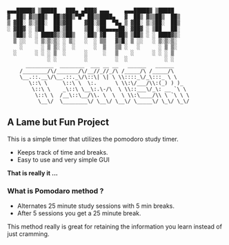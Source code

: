 ```commandline
▄▄▄█████▓ ▒█████   ███▄ ▄███▓ ▄▄▄     ▄▄▄█████▓ ▒█████  
▓  ██▒ ▓▒▒██▒  ██▒▓██▒▀█▀ ██▒▒████▄   ▓  ██▒ ▓▒▒██▒  ██▒
▒ ▓██░ ▒░▒██░  ██▒▓██    ▓██░▒██  ▀█▄ ▒ ▓██░ ▒░▒██░  ██▒
░ ▓██▓ ░ ▒██   ██░▒██    ▒██ ░██▄▄▄▄██░ ▓██▓ ░ ▒██   ██░
  ▒██▒ ░ ░ ████▓▒░▒██▒   ░██▒ ▓█   ▓██▒ ▒██▒ ░ ░ ████▓▒░
  ▒ ░░   ░ ▒░▒░▒░ ░ ▒░   ░  ░ ▒▒   ▓▒█░ ▒ ░░   ░ ▒░▒░▒░ 
    ░      ░ ▒ ▒░ ░  ░      ░  ▒   ▒▒ ░   ░      ░ ▒ ▒░ 
  ░      ░ ░ ░ ▒  ░      ░     ░   ▒    ░      ░ ░ ░ ▒  
             ░ ░         ░         ░  ░            ░ ░  
      _________  ________  ___ __ __   ______   ______       
    /________/\/_______/\/__//_//_/\ /_____/\ /_____/\      
    \__.::.__\/\__.::._\/\::\| \| \ \\::::_\/_\:::_ \ \     
       \::\ \     \::\ \  \:.      \ \\:\/___/\\:(_) ) )_   
        \::\ \    _\::\ \__\:.\-/\  \ \\::___\/_\: __ `\ \  
         \::\ \  /__\::\__/\\. \  \  \ \\:\____/\\ \ `\ \ \ 
          \__\/  \________\/ \__\/ \__\/ \_____\/ \_\/ \_\/ 
```

## A Lame but Fun Project

This is a simple timer that utilizes the pomodoro study timer.

- Keeps track of time and breaks.
- Easy to use and very simple GUI

**That is really it ...**

### What is Pomodaro method ?

- Alternates 25 minute study sessions with 5 min breaks. 
- After 5 sessions you get a 25 minute break.

This method really is great for retaining the information you learn instead of just cramming.



